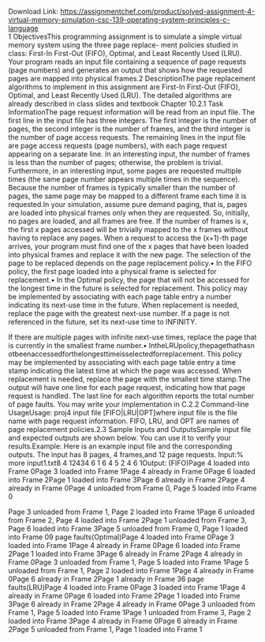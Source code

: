 Download Link: https://assignmentchef.com/product/solved-assignment-4-virtual-memory-simulation-csc-139-operating-system-principles-c-language
<br>
1 ObjectivesThis programming assignment is to simulate a simple virtual memory system using the three page replace- ment policies studied in class: First-In First-Out (FIFO), Optimal, and Least Recently Used (LRU). Your program reads an input file containing a sequence of page requests (page numbers) and generates an output that shows how the requested pages are mapped into physical frames.2 DescriptionThe page replacement algorithms to implement in this assignment are First-In First-Out (FIFO), Optimal, and Least Recently Used (LRU). The detailed algorithms are already described in class slides and textbook Chapter 10.2.1 Task InformationThe page request information will be read from an input file. The first line in the input file has three integers. The first integer is the number of pages, the second integer is the number of frames, and the third integer is the number of page access requests. The remaining lines in the input file are page access requests (page numbers), with each page request appearing on a separate line. In an interesting input, the number of frames is less than the number of pages; otherwise, the problem is trivial. Furthermore, in an interesting input, some pages are requested multiple times (the same page number appears multiple times in the sequence). Because the number of frames is typically smaller than the number of pages, the same page may be mapped to a different frame each time it is requested.In your simulation, assume pure demand paging, that is, pages are loaded into physical frames only when they are requested. So, initially, no pages are loaded, and all frames are free. If the number of frames is x, the first x pages accessed will be trivially mapped to the x frames without having to replace any pages. When a request to access the (x+1)-th page arrives, your program must find one of the x pages that have been loaded into physical frames and replace it with the new page. The selection of the page to be replaced depends on the page replacement policy.• In the FIFO policy, the first page loaded into a physical frame is selected for replacement.• In the Optimal policy, the page that will not be accessed for the longest time in the future is selected for replacement. This policy may be implemented by associating with each page table entry a number indicating its next-use time in the future. When replacement is needed, replace the page with the greatest next-use number. If a page is not referenced in the future, set its next-use time to INFINITY.

If there are multiple pages with infinite next-use times, replace the page that is currently in the smallest frame number.• IntheLRUpolicy,thepagethathasn<wbr>otbeenaccessedforthelongesttim<wbr>eisselectedforreplacement. This policy may be implemented by associating with each page table entry a time stamp indicating the latest time at which the page was accessed. When replacement is needed, replace the page with the smallest time stamp.The output will have one line for each page request, indicating how that page request is handled. The last line for each algorithm reports the total number of page faults. You may write your implementation in C.2.2 Command-line UsageUsage: proj4 input file [FIFO|LRU|OPT]where input file is the file name with page request information. FIFO, LRU, and OPT are names of page replacement policies.2.3 Sample Inputs and OutputsSample input file and expected outputs are shown below. You can use it to verify your results.Example: Here is an example input file and the corresponding outputs. The input has 8 pages, 4 frames,and 12 page requests. Input:% more input1.txt8  4  12434 6 1 6 4 5 2 4 6 1Output: (FIFO)Page 4 loaded into Frame 0Page 3 loaded into Frame 1Page 4 already in Frame 0Page 6 loaded into Frame 2Page 1 loaded into Frame 3Page 6 already in Frame 2Page 4 already in Frame 0Page 4 unloaded from Frame 0, Page 5 loaded into Frame 0

Page 3 unloaded from Frame 1, Page 2 loaded into Frame 1Page 6 unloaded from Frame 2, Page 4 loaded into Frame 2Page 1 unloaded from Frame 3, Page 6 loaded into Frame 3Page 5 unloaded from Frame 0, Page 1 loaded into Frame 09 page faults(Optimal)Page 4 loaded into Frame 0Page 3 loaded into Frame 1Page 4 already in Frame 0Page 6 loaded into Frame 2Page 1 loaded into Frame 3Page 6 already in Frame 2Page 4 already in Frame 0Page 3 unloaded from Frame 1, Page 5 loaded into Frame 1Page 5 unloaded from Frame 1, Page 2 loaded into Frame 1Page 4 already in Frame 0Page 6 already in Frame 2Page 1 already in Frame 36 page faults(LRU)Page 4 loaded into Frame 0Page 3 loaded into Frame 1Page 4 already in Frame 0Page 6 loaded into Frame 2Page 1 loaded into Frame 3Page 6 already in Frame 2Page 4 already in Frame 0Page 3 unloaded from Frame 1, Page 5 loaded into Frame 1Page 1 unloaded from Frame 3, Page 2 loaded into Frame 3Page 4 already in Frame 0Page 6 already in Frame 2Page 5 unloaded from Frame 1, Page 1 loaded into Frame 1